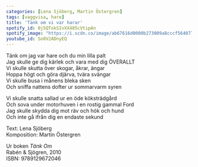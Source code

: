 ```yaml
---
categories: [Lena Sjöberg, Martin Östergren]
tags: [vaggvisa, hare]
title: 'Tänk om vi var harar'
spotify_id: 0j5QTokSIvXX485cVtipAn
spotify_image: "https://i.scdn.co/image/ab67616d0000b273009a8cccf564077559b14953"
youtube_id: So0V2ADnyEQ
---
```


Tänk om jag var hare och du min lilla palt  
Jag skulle ge dig kärlek och vara med dig ÖVERALLT  
Vi skulle skutta över skogar, åkrar, ängar  
Hoppa högt och göra djärva, tvära svängar  
Vi skulle busa i månens bleka sken  
Och sniffa nattens dofter ur sommarvarm syren

Vi skulle snatta sallad ur en öde köksträdgård  
Och sova under motorhuven i en rostig gammal Ford  
Jag skulle skydda dig mot räv och hök och hund  
Och inte gå ifrån dig en endaste sekund


Text: Lena Sjöberg  
Komposition: Martin Östergren

Ur boken *Tänk Om*  
Rabén & Sjögren, 2010  
ISBN: 9789129672046
